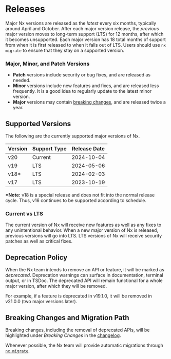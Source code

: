 # Releases

Major Nx versions are released as the _latest_ every six months, typically around April and October.
After each major version release, the _previous_ major version moves to long-term support (LTS) for 12 months, after
which it becomes unsupported.
Each major version has 18 total months of support from when it is first released to when it falls out of LTS. Users
should use `nx migrate` to ensure that they stay on a supported version.

### Major, Minor, and Patch Versions

- **Patch** versions include security or bug fixes, and are released as needed.
- **Minor** versions include new features and fixes, and are released less frequently. It is a good idea to regularly
  update to the latest minor version.
- **Major** versions may contain [breaking changes](#breaking-changes-and-migration-path), and are released twice a
  year.

## Supported Versions

The following are the currently supported major versions of Nx.

| Version | Support Type | Release Date |
| ------- | ------------ | ------------ |
| v20     | Current      | 2024-10-04   |
| v19     | LTS          | 2024-05-06   |
| v18\*   | LTS          | 2024-02-03   |
| v17     | LTS          | 2023-10-19   |

**\*Note:** v18 is a special release and does not fit into the normal release cycle. Thus, v16 continues to be supported
according to schedule.

### Current vs LTS

The current version of Nx will receive new features as well as any fixes to any unintentional behavior.
When a new major version of Nx is released, previous versions will go into LTS.
LTS versions of Nx will receive security patches as well as critical fixes.

## Deprecation Policy

When the Nx team intends to remove an API or feature, it will be marked as _deprecated_. Deprecation warnings can
surface in documentation, terminal output, or in TSDoc. The deprecated API will remain
functional for a whole major version, after which they will be removed.

For example, if a feature is deprecated in v19.1.0, it will be removed in v21.0.0 (two major versions later).

## Breaking Changes and Migration Path

Breaking changes, including the removal of deprecated APIs, will be highlighted under _Breaking Changes_ in
the [changelog](/changelog).

Whenever possible, the Nx team will provide automatic migrations
through [`nx migrate`](/nx-api/nx/documents/migrate#migrate).
